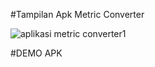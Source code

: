 #Tampilan Apk Metric Converter 

![aplikasi metric converter1](https://github.com/user-attachments/assets/a12f625c-6a8a-4938-bc8b-5575240eb277)

#DEMO APK

